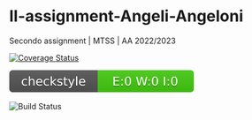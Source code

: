 # II-assignment-Angeli-Angeloni

Secondo assignment | MTSS | AA 2022/2023

[![Coverage Status](https://coveralls.io/repos/github/jacopo-angeli/II-assignment-Angeli-Angeloni/badge.svg?branch=19-predisposizione-build-automation)](https://coveralls.io/github/jacopo-angeli/II-assignment-Angeli-Angeloni?branch=19-predisposizione-build-automation)

![Checkstyle](.github/badges/checkstyle-result.svg)

![Build Status](https://github.com/jacopo-angeli/II-assignment-Angeli-Angeloni/actions/workflows/build.yml/badge.svg)
